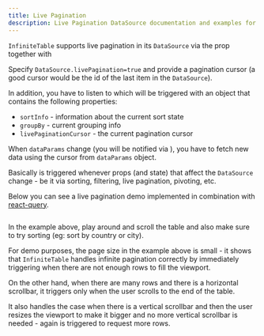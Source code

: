 ```yaml
---
title: Live Pagination
description: Live Pagination DataSource documentation and examples for Infinite Table DataGrid
---
```



`InfiniteTable` supports live pagination in its `DataSource` via the <DataSourcePropLink name="livePagination" /> prop together with <DataSourcePropLink name="livePaginationCursor" />

Specify `DataSource.livePagination=true` and provide a pagination cursor (a good cursor would be the id of the last item in the `DataSource`).

In addition, you have to listen to <DataSourcePropLink name="onDataParamsChange" /> which will be triggered with an object that contains the following properties:

- `sortInfo` - information about the current sort state
- `groupBy` - current grouping info
- `livePaginationCursor` - the current pagination cursor

When `dataParams` change (you will be notified via <DataSourcePropLink name="onDataParamsChange" />), you have to fetch new data using the cursor from `dataParams` object.

<Note title="onDataParamsChange trigger">

Basically <DataSourcePropLink name="onDataParamsChange" /> is triggered whenever props (and state) that affect the `DataSource` change - be it via sorting, filtering, live pagination, pivoting, etc.
</Note>

Below you can see a live pagination demo implemented in combination with [react-query](https://react-query.tanstack.com/).

<Sandpack title="Live pagination - with react-query" deps="react-query">

```ts file="live-pagination-example.page.tsx"

```

</Sandpack>

In the example above, play around and scroll the table and also make sure to try sorting (eg: sort by country or city).

<Note>

For demo purposes, the page size in the example above is small - it shows that `InfiniteTable` handles infinite pagination correctly by immediately triggering <DataSourcePropLink name="onDataParamsChange" /> when there are not enough rows to fill the viewport.

On the other hand, when there are many rows and there is a horizontal scrollbar, it triggers <DataSourcePropLink name="onDataParamsChange" /> only when the user scrolls to the end of the table.

It also handles the case when there is a vertical scrollbar and then the user resizes the viewport to make it bigger and no more vertical scrollbar is needed - again <DataSourcePropLink name="onDataParamsChange" /> is triggered to request more rows.

</Note>
